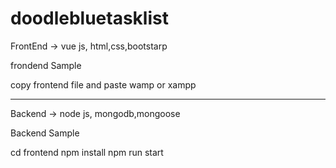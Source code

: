 # doodlebluetasklist

FrontEnd  -> vue js, html,css,bootstarp

frondend Sample

copy frontend file and paste wamp or xampp

------------------------------------------------------------------
Backend  -> node js, mongodb,mongoose

Backend  Sample

cd frontend
npm install
npm run start

